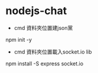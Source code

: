 # nodejs-chat

- cmd 資料夾位置建json黨

npm init -y

- cmd 資料夾位置載入socket.io lib

npm install -S express socket.io
